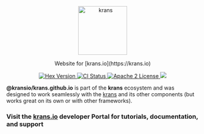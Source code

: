 <p align="center">
  <a href="https://krans.io">
    <img alt="krans" src="https://raw.githubusercontent.com/kransio/assets/master/icons/png/icon-brand.png" width="128">
  </a>
</p>

<p align="center">
  Website for [krans.io](https://krans.io)
</p>

<p align="center">
  <a href="https://www.npmjs.com/package/@krans/json">
    <img alt="Hex Version" src="https://img.shields.io/npm/v/@kransio/krans.github.io.svg">
  </a>
  <a href="https://github.com/kransio/krans.github.io/actions">
    <img alt="CI Status" src="https://github.com/kransio/krans.github.io/workflows/ci/badge.svg">
  </a>
  <a href="https://opensource.org/licenses/Apache-2.0">
    <img alt="Apache 2 License" src="https://img.shields.io/npm/l/krans">
  </a>
  <a href="https://codecov.io/gh/kransio/krans.github.io">
    <img src="https://codecov.io/gh/kransio/krans.github.io/branch/master/graph/badge.svg?token=CYpB9H2ah3"/>
  </a>
</p>

**@kransio/krans.github.io** is part of the **krans** ecosystem and was designed to work seamlessly with the [krans](https://krans.io) and its other components (but works great on its own or with other frameworks).

### Visit the [krans.io](https://krans.io) developer Portal for tutorials, documentation, and support